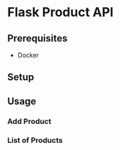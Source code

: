 # Flask Product API
## Prerequisites
* Docker

## Setup

## Usage
### Add Product
### List of Products